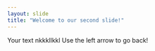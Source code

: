 ```yaml
---
layout: slide
title: "Welcome to our second slide!"
---
```

Your text
nkkkllkkl
Use the left arrow to go back!
